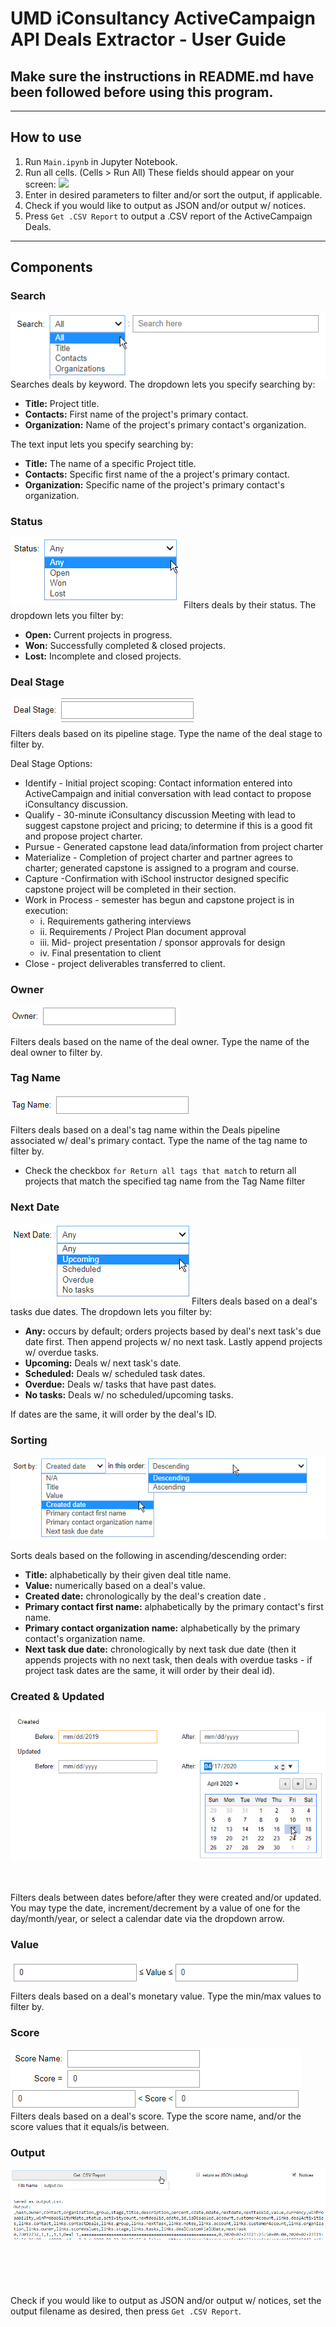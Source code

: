 # UMD iConsultancy ActiveCampaign API Deals Extractor - User Guide

## Make sure the instructions in README.md have been followed before using this program.

---
## How to use
1. Run `Main.ipynb` in Jupyter Notebook.
2. Run all cells. (Cells > Run All) These fields should appear on your screen: ![](UI.png)  
3. Enter in desired parameters to filter and/or sort the output, if applicable.
4. Check if you would like to output as JSON and/or output w/ notices.
4. Press `Get .CSV Report` to output a .CSV report of the ActiveCampaign Deals.
---

## Components

### Search
<img align="left" src="user guide gfx\searchUI.png"><br/><br/><br/><br/><br/>

Searches deals by keyword. 
The dropdown lets you specify searching by: 
- **Title:** Project title.
- **Contacts:** First name of the project's primary contact.
- **Organization:** Name of the project's primary contact's organization.

 The text input lets you specify searching by:
-  **Title:** The name of a specific Project title.
- **Contacts:** Specific first name of the a project's primary contact.
- **Organization:** Specific name of the project's primary contact's organization.

### Status
<img align="left" src="user guide gfx\statusUI.png"><br/><br/><br/><br/><br/>

Filters deals by their status. The dropdown lets you filter by:
- **Open:** Current projects in progress.
- **Won:** Successfully completed & closed projects.
- **Lost:** Incomplete and closed projects.

### Deal Stage
<img align="left" src="user guide gfx\dealstageUI.png"><br/><br/>

Filters deals based on its pipeline stage. Type the name of the deal stage to filter by.

Deal Stage Options: 
- Identify - Initial project scoping: Contact information entered into ActiveCampaign and initial conversation with lead contact to propose iConsultancy discussion.
- Qualify - 30-minute iConsultancy discussion Meeting with lead to suggest capstone project and pricing; to determine if this is a good fit and propose project charter.
- Pursue - Generated capstone lead data/information from project charter
- Materialize - Completion of project charter and partner agrees to charter; generated capstone is assigned to a program and course.
- Capture -Confirmation with iSchool instructor designed specific capstone project will be completed in their section.
- Work in Process - semester has begun and capstone project is in execution:
  - i.	Requirements gathering interviews
  - ii.	Requirements / Project Plan document approval
  - iii.	Mid- project presentation / sponsor approvals for design
  - iv.	Final presentation to client
- Close - project deliverables transferred to client.

### Owner
<img align="left" src="user guide gfx\ownerUI.png"><br/><br/>

Filters deals based on the name of the deal owner. Type the name of the deal owner to filter by. 

### Tag Name
<img align="left" src="user guide gfx\tagnameUI.png"><br/><br/>

Filters deals based on a deal's tag name within the Deals pipeline associated w/ deal's primary contact. Type the name of the tag name to filter by. 
- Check the checkbox ```for Return all tags that match``` to return all projects that match the specified tag name from the Tag Name filter

### Next Date
<img align="left" src="user guide gfx\nextdateUI.png"><br/><br/><br/><br/><br/><br/>

Filters deals based on a deal's tasks due dates. The dropdown lets you filter by:
- **Any:** occurs by default; orders projects based by deal's next task's due date first. Then append projects w/ no next task. Lastly append projects w/ overdue tasks. 
- **Upcoming:** Deals w/ next task's date. 
- **Scheduled:** Deals w/ scheduled task dates.
- **Overdue:** Deals w/ tasks that have past dates.
- **No tasks:** Deals w/ no scheduled/upcoming tasks.

If dates are the same, it will order by the deal's ID.

### Sorting
<img align="left" src="user guide gfx\sortUI.png"><br/><br/><br/><br/><br/><br/><br/><br/>

Sorts deals based on the following in ascending/descending order:
- **Title:** alphabetically by their given deal title name.
- **Value:** numerically based on a deal's value.
- **Created date:** chronologically by the deal's creation date .
- **Primary contact first name:** alphabetically by the primary contact's first name.
- **Primary contact organization name:** alphabetically by the primary contact's organization name.
- **Next task due date:** chronologically by next task due date (then it appends projects with no next task, then deals with overdue tasks - if project task dates are the same, it will order by their deal id).

### Created & Updated
<img align="left" src="user guide gfx\createdupdatedUI.png"><br/><br/><br/><br/><br/><br/><br/><br/><br/><br/><br/><br/><br/><br/><br/><br/> 

Filters deals between dates before/after they were created and/or updated. You may type the date, increment/decrement by a value of one for the day/month/year, or select a calendar date via the dropdown arrow.

### Value
<img align="left" src="user guide gfx\valueUI.png"><br/><br/>

Filters deals based on a deal's monetary value. Type the min/max values to filter by.

### Score
<img align="left" src="user guide gfx\scoreUI.png"><br/><br/><br/><br/><br/>

Filters deals based on a deal's score. Type the score name, and/or the score values that it equals/is between.

### Output
<img align="left" src="user guide gfx\outputUI.png"><br/><br/><br/><br/><br/><br/><br/><br/><br/><br/><br/> 

Check if you would like to output as JSON and/or output w/ notices, set the output filename as desired, then press `Get .CSV Report`.

